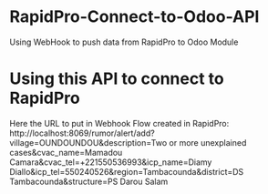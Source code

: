 # RapidPro-Connect-to-Odoo-API
Using WebHook to push data from RapidPro to Odoo Module

# Using this API to connect to RapidPro

Here the URL to put in Webhook Flow created in RapidPro:
http://localhost:8069/rumor/alert/add?village=OUNDOUNDOU&description=Two or more unexplained cases&cvac_name=Mamadou
Camara&cvac_tel=+221550536993&icp_name=Diamy Diallo&icp_tel=550240526&region=Tambacounda&district=DS
Tambacounda&structure=PS Darou Salam